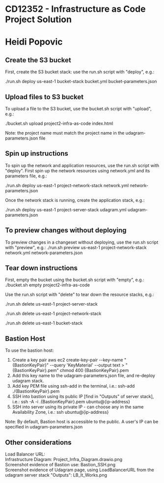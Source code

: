 # CD12352 - Infrastructure as Code Project Solution
# Heidi Popovic

## Create the S3 bucket
First, create the S3 bucket stack: use the run.sh script with "deploy", e.g.:

./run.sh deploy us-east-1 bucket-stack bucket.yml bucket-parameters.json

## Upload files to S3 bucket
To upload a file to the S3 bucket, use the bucket.sh script with "upload", e.g.:

./bucket.sh upload project2-infra-as-code index.html

Note: the project name must match the project name in the udagram-parameters.json file

## Spin up instructions
To spin up the network and application resources, use the run.sh script with "deploy". First spin up the network resources using network.yml and its parameters file, e.g.:

./run.sh deploy us-east-1 project-network-stack network.yml network-parameters.json

Once the network stack is running, create the application stack, e.g.:

./run.sh deploy us-east-1 project-server-stack udagram.yml udagram-parameters.json

## To preview changes without deploying
To preview changes in a changeset without deploying, use the run.sh script with "preview", e.g.:
./run.sh preview us-east-1 project-network-stack network.yml network-parameters.json


## Tear down instructions
First, empty the bucket using the bucket.sh script with "empty", e.g.:
./bucket.sh empty project2-infra-as-code

Use the run.sh script with "delete" to tear down the resource stacks, e.g.:

./run.sh delete us-east-1 project-server-stack

./run.sh delete us-east-1 project-network-stack

./run.sh delete us-east-1 bucket-stack

## Bastion Host
To use the bastion host:
1. Create a key pair
aws ec2 create-key-pair --key-name "{BastionKeyPair}" --query 'KeyMaterial' --output text > "{BastionKeyPair}.pem"
chmod 400 {BastionKeyPair}.pem
2. Add this key name to the udagram-parameters.json file, and re-deploy udagram stack.
3. Add key PEM file using ssh-add in the terminal, i.e.:
ssh-add ./{BastionKeyPair}.pem
4. SSH into bastion using its public IP [find in "Outputs" of server stack], i.e.:
ssh -A -i .{BastionKeyPair}.pem ubuntu@{ip-address}
5. SSH into server using its private IP - can choose any in the same Availability Zone, i.e.:
ssh ubuntu@{ip-address}

Note: By default, Bastion host is accessible to the public. A user's IP can be specified in udagram-parameters.json

## Other considerations
Load Balancer URL:   
Infrastructure Diagram: Project_Infra_Diagram.drawio.png  
Screenshot evidence of Bastion use: Bastion_SSH.png  
Screenshot evidence of Udagram page, using LoadBalancerURL from the udagram server stack "Outputs": LB_It_Works.png